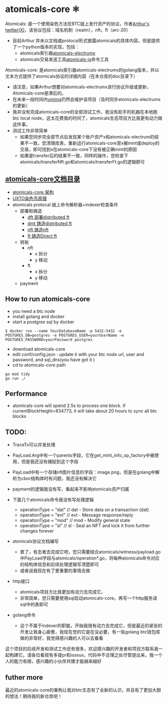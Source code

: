 # atomicals-core ⚛️

Atomicals: 是一个使用染色方法在BTC链上发行资产的协议，作者[Arthur's twitter(X)](https://twitter.com/atomicalsxyz)，该协议包括：域名机制（realm），nft，ft（arc-20）

- 目前Arthur 并未以文档或protocal形式披露atomicals的具体内容。但是提供了一个python版本的实现，包括：
    - atomicals索引器[atomicals-electrumx](https://github.com/atomicals/atomicals-electrumx)
    - atomicals交易发送工具[atomicals-js](https://github.com/atomicals/atomicals-js)命令工具

Atomicals-core: 是atomicals索引器atomicals-electrumx的golang版本，并以文本方式提供了atomicals协议的详细内容（在本仓库的doc目录下）

- 请注意，如果Arthur想要对atomicals-electrumx进行协议升级或更新，Atomicals-core是滞后的。
- 在未来一段时间内[yiming](https://github.com/yimingWOW)仍然会维护该项目（及时同步atomicals-electrumx的更新）
- 我并没有完成atomicals-core的全部测试工作，我没有趁手的机器在本地跑btc local node，这太花费我的时间了，atomicals生态项目方比我更有动力做这件事。
- 测试工作非常简单
    - 如果您同步完全部节点后发现某个账户资产x和atomicals-electrum的结果不一致，您清理库表，重新运行atomicals-core至x被mint或deploy的交易，即可找到x在atomicals-core下没有被正确mint的原因
    - 如果是transfer后的结果不一致，同样的操作，您检查下atomicals/transferNft.go和atomicals/transferFt.go的逻辑即可


## [atomicals-core文档目录](https://github.com/yimingWOW/atomicals-core/tree/main/doc)
- [atomicals-core 架构](https://github.com/yimingWOW/atomicals-core/tree/main/doc/0.atomicalsCoreFramework.md)
- [UXTO染色币原理](https://github.com/yimingWOW/atomicals-core/tree/main/doc/1.utxoColor.md)
- atomicals protocal 链上命令解析器+indexer检查条件
    - 部署和铸造
        - [dft 部署distributed ft](https://github.com/yimingWOW/atomicals-core/tree/main/doc/3.dft.md)
        - [dmt 铸造distributed ft](https://github.com/yimingWOW/atomicals-core/tree/main/doc/4.dmt.md)
        - [nft 铸造nft](https://github.com/yimingWOW/atomicals-core/tree/main/doc/5.nft.md)
        - [ft  铸造Direct ft](https://github.com/yimingWOW/atomicals-core/tree/main/doc/6.ft.md)
    - 转账
        - nft
            - x 拆分
            - y 移动
        - ft
            - x 拆分
            - y 移动
    - payment

## How to run atomicals-core
- you need a btc node
- install golang and docker
- start a postgres sql by docker
```
$ docker run --name YourDatabaseName -p 5432:5432 -e POSTGRES_DB=postgres -e POSTGRES_USER=yourUserName -e POSTGRES_PASSWORD=yourPassword postgres
``` 
- download atomicals-core
- edit conf/config.json : update it with your btc node url, user and password, and sql_dns(you have got it )
- cd to atomicals-core path
``` 
go mod tidy
go run ./
``` 

## Performance
- atomicals-core will spend 2.5s to process one block. if currentBlockHeight=834773, it will take about 20 hours to sync all btc blocks

## TODO:
- TraceTx可以并发处理
- PayLoad.Arg中有一个parents字段，它在get_mint_info_op_factory中被使用，但是我还没有捕捉到这个字段
- PayLoad中有一个存储nft图片信息的字段：image.png，但是在golang中解析为cbor结构体时有问题，我还没有解决它
- payment的逻辑我没有写，看起来不影响atomicals资产归属
- 下面几个atomicals命令我没有写处理逻辑
    - operationType = "dat" // dat - Store data on a transaction (dat)
    - operationType = "evt" // evt - Message response/reply
    - operationType = "mod" // mod - Modify general state
    - operationType = "sl" // sl - Seal an NFT and lock it from further changes forever

- atomicals协议文档编写
    - 累了，有志者去完成它吧，您只需要结合atomicals/witness/payload.go中PayLoad字段与atomicals/operation*.go，将每种atomicals命令对应的结构体信息和后续处理逻辑写清楚即可
    - 或者说我现在有了更重要的事情去做

- http接口
    - atomicals项目方比我更加有动力去完成它。
    - 非常简单，您只需要使用sql启动atomicals-core，再写一个http服务读sql中的表即可

- golang命令
    - 这个不属于indexer的职能，开始我很有动力去完成它，但是最近的紧张的开发让我身心疲惫，我现在觉的它是在没必要，有一些golang btc钱包库做的非常好，我觉得感兴趣的人可以去看看


这个项目的后续开发和测试工作还有很多，欢迎感兴趣的开发者和项目方联系我一起构建它。请各位看观有多提pr和isssus，代码中不合理之处尽管提出来，我一个人的能力有限，感兴趣的小伙伴共建才能越来越好


## futher more
最近的atomicals-core的重构让我对btc生态有了全新的认识，并且有了更加大胆的想法！期待我的新仓库吧！
